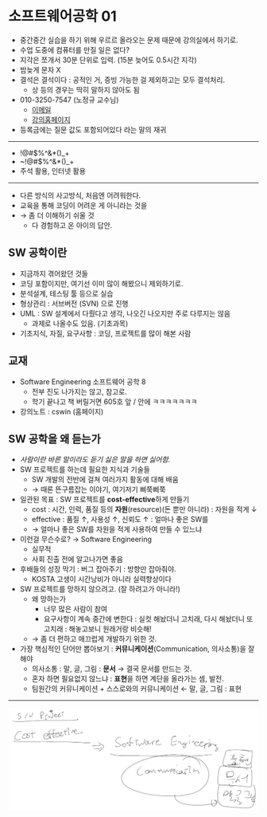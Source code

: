 소프트웨어공학 01
=================

-	중간중간 실습을 하기 위해 우르르 올라오는 문제 때문에 강의실에서 하기로.
-	수업 도중에 컴퓨터를 만질 일은 없다?
-	지각은 쪼개서 30분 단위로 입력. (15분 늦어도 0.5시간 지각)
-	밤늦게 문자 X
-	결석은 결석이다 : 공적인 거, 증빙 가능한 걸 제외하고는 모두 결석처리.
	-	상 등의 경우는 딱히 말하지 않아도 됨
-	010-3250-7547 (노정규 교수님)
	-	[이메일](mailto://jkrho@skuniv.ac.kr)
	-	[강의홈페이지](http://cswin.skuniv.ac.kr)
-	등록금에는 질문 값도 포함되어있다 라는 말의 재귀

---

-	!@#$%^&*()_+
-	~!@#$%^&*()_+
-	주석 활용, 인터넷 활용

---

-	다른 방식의 사고방식, 처음엔 어려워한다.
-	교육을 통해 코딩이 어려운 게 아니라는 것을
-	→ 좀 더 이해하기 쉬울 것
	-	다 경험하고 온 아이의 답안.

SW 공학이란
-----------

-	지금까지 겪어왔던 것들
-	코딩 포함이지만, 여기선 이미 많이 해봤으니 제외하기로.
-	분석설계, 테스팅 툴 등으로 실습
-	형상관리 : 서브버전 (SVN) 으로 진행
-	UML : SW 설계에서 다뤘다고 생각, 나오긴 나오지만 주로 다루지는 않음
	-	과제로 나올수도 있음. (기초과목)
-	기초지식, 자질, 요구사항 : 코딩, 프로젝트를 많이 해본 사람

교재
----

-	Software Engineering 소프트웨어 공학 8
	-	전부 진도 나가지는 않고, 참고로.
	-	학기 끝나고 책 버릴거면 605호 앞 / 안에 ㅋㅋㅋㅋㅋㅋㅋ
-	강의노트 : cswin (홈페이지)

SW 공학을 왜 듣는가
-------------------

-	*사람이란 바른 말이라도 듣기 싫은 말을 하면 싫어함.*
-	SW 프로젝트를 하는데 필요한 지식과 기술들
	-	SW 개발의 전반에 걸쳐 여러가지 활동에 대해 배움
	-	→ 때론 뜬구름잡는 이야기, 여기저기 삐쭉삐쭉
-	일관된 목표 : SW 프로젝트를 **cost-effective**하게 만들기
	-	cost : 시간, 인력, 품질 등의 **자원**(resource)(돈 뿐만 아니라) : 자원을 적게 ↓
	-	effective : 품질 ↑, 사용성 ↑, 신뢰도 ↑ : 얼마나 좋은 SW를
	-	→ 얼마나 좋은 SW를 자원을 적게 사용하여 만들 수 있느냐
-	이런걸 무슨수로? → Software Engineering
	-	실무적
	-	사회 진출 전에 알고나가면 좋음
-	후배들의 성장 막기 : 버그 잡아주기 : 방향만 잡아줘야.
	-	KOSTA 고생이 시간낭비가 아니라 실력향상이다
-	SW 프로젝트를 망하지 않으려고. (잘 하려고가 아니라!)
	-	왜 망하는가
		-	너무 많은 사람이 참여
		-	요구사항이 계속 중간에 변한다 : 실컷 해놨더니 고치래, 다시 해놨더니 또 고치래 : 해놓고보니 원래거랑 비슷해!
	-	→ 좀 더 편하고 매끄럽게 개발하기 위한 것.
-	가장 핵심적인 단어만 뽑아보기 : **커뮤니케이션**(Communication, 의사소통)을 잘 해야
	-	의사소통 : 말, 글, 그림 : **문서** → 결국 문서를 만드는 것.
	-	혼자 하면 필요없지 않느냐 : **표현**을 하면 계단을 올라가는 셈, 발전.
	-	팀원간의 커뮤니케이션 + 스스로와의 커뮤니케이션 ← 말, 글, 그림 : 표현

---

![](swe01-01.png)
